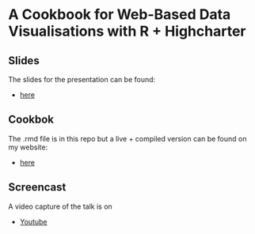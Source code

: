 # A Cookbook for Web-Based Data Visualisations with R + Highcharter

## Slides

The slides for the presentation can be found:

* [here](https://docs.google.com/presentation/d/1vd55PglyvRc_eSr5AULss9MqHIpBC5Ga2G5IdRCbZ1s/edit?usp=sharing)

## Cookbok

The .rmd file is in this repo but a live + compiled version can be found on my website:

* [here](https://www.tmbish.me/lab/highcharter-cookbook/)

## Screencast

A video capture of the talk is on

* [Youtube](https://www.youtube.com/watch?v=eOcaDU1cfec&t=1318s)

